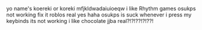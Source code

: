 yo name's koereki or koreki mfjkldwadaiuioeqw
i like Rhythm games
osukps not working fix it
roblos
real yes haha
osukps is suck whenever i press my keybinds its not working
i like chocolate
jjba real?!?!??!?!??!
